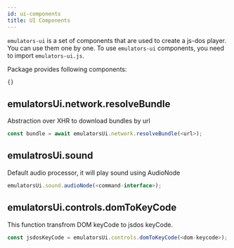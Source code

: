 ```yaml
---
id: ui-components 
title: UI Components
---
```


`emulators-ui` is a set of components that are used to create a js-dos player. You can use them one by one. To use `emulators-ui` components, you need to import `emulators-ui.js`.

Package provides following components:

```js title="https://raw.githubusercontent.com/js-dos/emulators-ui/main/src/emulators-ui.ts"
{}
```

## emulatorsUi.network.resolveBundle

Abstraction over XHR to download bundles by url
```js
const bundle = await emulatorsUi.network.resolveBundle(<url>);
```

## emulatrosUi.sound

Default audio processor, it will play sound using AudioNode
```js
emulatorsUi.sound.audioNode(<command-interface>);
```

## emulatorsUi.controls.domToKeyCode

This function transfrom DOM keyCode to jsdos keyCode.
```js
const jsdosKeyCode = emulatorsUi.controls.domToKeyCode(<dom-keycode>);
```

